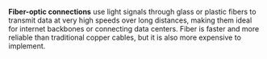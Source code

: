 **Fiber-optic connections** use light signals through glass or plastic fibers to transmit data at very high speeds over long distances, making them ideal for internet backbones or connecting data centers. Fiber is faster and more reliable than traditional copper cables, but it is also more expensive to implement.